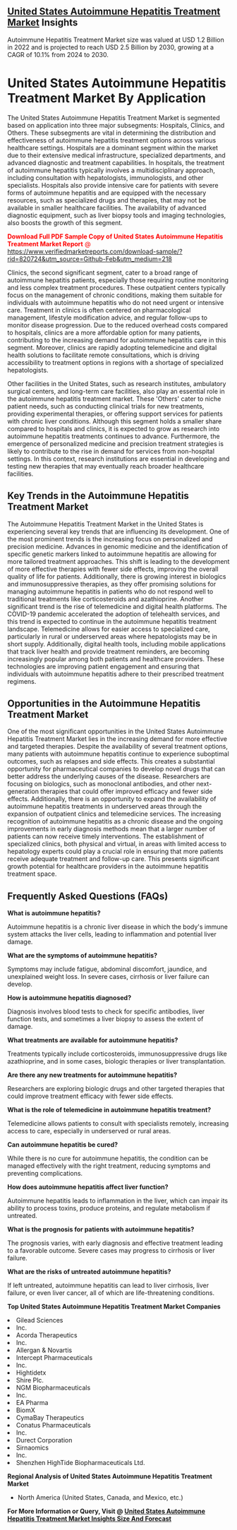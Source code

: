 <h2><a href="https://www.verifiedmarketreports.com/download-sample/?rid=820724&amp;utm_source=Github-Feb&amp;utm_medium=218" target="_blank">United States Autoimmune Hepatitis Treatment Market</a> Insights</h2><p>Autoimmune Hepatitis Treatment Market size was valued at USD 1.2 Billion in 2022 and is projected to reach USD 2.5 Billion by 2030, growing at a CAGR of 10.1% from 2024 to 2030.</p><p><h1>United States Autoimmune Hepatitis Treatment Market By Application</h1> <p>The United States Autoimmune Hepatitis Treatment Market is segmented based on application into three major subsegments: Hospitals, Clinics, and Others. These subsegments are vital in determining the distribution and effectiveness of autoimmune hepatitis treatment options across various healthcare settings. Hospitals are a dominant segment within the market due to their extensive medical infrastructure, specialized departments, and advanced diagnostic and treatment capabilities. In hospitals, the treatment of autoimmune hepatitis typically involves a multidisciplinary approach, including consultation with hepatologists, immunologists, and other specialists. Hospitals also provide intensive care for patients with severe forms of autoimmune hepatitis and are equipped with the necessary resources, such as specialized drugs and therapies, that may not be available in smaller healthcare facilities. The availability of advanced diagnostic equipment, such as liver biopsy tools and imaging technologies, also boosts the growth of this segment. <p><span class=""><span style="color: #ff0000;"><strong>Download Full PDF Sample Copy of United States Autoimmune Hepatitis Treatment Market Report</strong> @ </span><a href="https://www.verifiedmarketreports.com/download-sample/?rid=820724&amp;utm_source=Github-Feb&amp;utm_medium=218" target="_blank">https://www.verifiedmarketreports.com/download-sample/?rid=820724&amp;utm_source=Github-Feb&amp;utm_medium=218</a></span></p></p> <p>Clinics, the second significant segment, cater to a broad range of autoimmune hepatitis patients, especially those requiring routine monitoring and less complex treatment procedures. These outpatient centers typically focus on the management of chronic conditions, making them suitable for individuals with autoimmune hepatitis who do not need urgent or intensive care. Treatment in clinics is often centered on pharmacological management, lifestyle modification advice, and regular follow-ups to monitor disease progression. Due to the reduced overhead costs compared to hospitals, clinics are a more affordable option for many patients, contributing to the increasing demand for autoimmune hepatitis care in this segment. Moreover, clinics are rapidly adopting telemedicine and digital health solutions to facilitate remote consultations, which is driving accessibility to treatment options in regions with a shortage of specialized hepatologists. <p>Other facilities in the United States, such as research institutes, ambulatory surgical centers, and long-term care facilities, also play an essential role in the autoimmune hepatitis treatment market. These 'Others' cater to niche patient needs, such as conducting clinical trials for new treatments, providing experimental therapies, or offering support services for patients with chronic liver conditions. Although this segment holds a smaller share compared to hospitals and clinics, it is expected to grow as research into autoimmune hepatitis treatments continues to advance. Furthermore, the emergence of personalized medicine and precision treatment strategies is likely to contribute to the rise in demand for services from non-hospital settings. In this context, research institutions are essential in developing and testing new therapies that may eventually reach broader healthcare facilities. <h2>Key Trends in the Autoimmune Hepatitis Treatment Market</h2> <p>The Autoimmune Hepatitis Treatment Market in the United States is experiencing several key trends that are influencing its development. One of the most prominent trends is the increasing focus on personalized and precision medicine. Advances in genomic medicine and the identification of specific genetic markers linked to autoimmune hepatitis are allowing for more tailored treatment approaches. This shift is leading to the development of more effective therapies with fewer side effects, improving the overall quality of life for patients. Additionally, there is growing interest in biologics and immunosuppressive therapies, as they offer promising solutions for managing autoimmune hepatitis in patients who do not respond well to traditional treatments like corticosteroids and azathioprine. Another significant trend is the rise of telemedicine and digital health platforms. The COVID-19 pandemic accelerated the adoption of telehealth services, and this trend is expected to continue in the autoimmune hepatitis treatment landscape. Telemedicine allows for easier access to specialized care, particularly in rural or underserved areas where hepatologists may be in short supply. Additionally, digital health tools, including mobile applications that track liver health and provide treatment reminders, are becoming increasingly popular among both patients and healthcare providers. These technologies are improving patient engagement and ensuring that individuals with autoimmune hepatitis adhere to their prescribed treatment regimens. <h2>Opportunities in the Autoimmune Hepatitis Treatment Market</h2> <p>One of the most significant opportunities in the United States Autoimmune Hepatitis Treatment Market lies in the increasing demand for more effective and targeted therapies. Despite the availability of several treatment options, many patients with autoimmune hepatitis continue to experience suboptimal outcomes, such as relapses and side effects. This creates a substantial opportunity for pharmaceutical companies to develop novel drugs that can better address the underlying causes of the disease. Researchers are focusing on biologics, such as monoclonal antibodies, and other next-generation therapies that could offer improved efficacy and fewer side effects. Additionally, there is an opportunity to expand the availability of autoimmune hepatitis treatments in underserved areas through the expansion of outpatient clinics and telemedicine services. The increasing recognition of autoimmune hepatitis as a chronic disease and the ongoing improvements in early diagnosis methods mean that a larger number of patients can now receive timely interventions. The establishment of specialized clinics, both physical and virtual, in areas with limited access to hepatology experts could play a crucial role in ensuring that more patients receive adequate treatment and follow-up care. This presents significant growth potential for healthcare providers in the autoimmune hepatitis treatment space. <h2>Frequently Asked Questions (FAQs)</h2> <p><b>What is autoimmune hepatitis?</b></p> <p>Autoimmune hepatitis is a chronic liver disease in which the body's immune system attacks the liver cells, leading to inflammation and potential liver damage.</p> <p><b>What are the symptoms of autoimmune hepatitis?</b></p> <p>Symptoms may include fatigue, abdominal discomfort, jaundice, and unexplained weight loss. In severe cases, cirrhosis or liver failure can develop.</p> <p><b>How is autoimmune hepatitis diagnosed?</b></p> <p>Diagnosis involves blood tests to check for specific antibodies, liver function tests, and sometimes a liver biopsy to assess the extent of damage.</p> <p><b>What treatments are available for autoimmune hepatitis?</b></p> <p>Treatments typically include corticosteroids, immunosuppressive drugs like azathioprine, and in some cases, biologic therapies or liver transplantation.</p> <p><b>Are there any new treatments for autoimmune hepatitis?</b></p> <p>Researchers are exploring biologic drugs and other targeted therapies that could improve treatment efficacy with fewer side effects.</p> <p><b>What is the role of telemedicine in autoimmune hepatitis treatment?</b></p> <p>Telemedicine allows patients to consult with specialists remotely, increasing access to care, especially in underserved or rural areas.</p> <p><b>Can autoimmune hepatitis be cured?</b></p> <p>While there is no cure for autoimmune hepatitis, the condition can be managed effectively with the right treatment, reducing symptoms and preventing complications.</p> <p><b>How does autoimmune hepatitis affect liver function?</b></p> <p>Autoimmune hepatitis leads to inflammation in the liver, which can impair its ability to process toxins, produce proteins, and regulate metabolism if untreated.</p> <p><b>What is the prognosis for patients with autoimmune hepatitis?</b></p> <p>The prognosis varies, with early diagnosis and effective treatment leading to a favorable outcome. Severe cases may progress to cirrhosis or liver failure.</p> <p><b>What are the risks of untreated autoimmune hepatitis?</b></p> <p>If left untreated, autoimmune hepatitis can lead to liver cirrhosis, liver failure, or even liver cancer, all of which are life-threatening conditions.</p> </p><p><strong>Top United States Autoimmune Hepatitis Treatment Market Companies</strong></p><div data-test-id=""><p><li>Gilead Sciences</li><li> Inc.</li><li> Acorda Therapeutics</li><li> Inc.</li><li> Allergan & Novartis</li><li> Intercept Pharmaceuticals</li><li> Inc.</li><li> Hightidetx</li><li> Shire Plc.</li><li> NGM Biopharmaceuticals</li><li> Inc.</li><li> EA Pharma</li><li> BiomX</li><li> CymaBay Therapeutics</li><li> Conatus Pharmaceuticals</li><li> Inc.</li><li> Durect Corporation</li><li> Sirnaomics</li><li> Inc.</li><li> Shenzhen HighTide Biopharmaceuticals Ltd.</li></p><div><strong>Regional Analysis of&nbsp;United States Autoimmune Hepatitis Treatment Market</strong></div><ul><li dir="ltr"><p dir="ltr">North America&nbsp;(United States, Canada, and Mexico, etc.)</p></li></ul><p><strong>For More Information or Query, Visit @&nbsp;</strong><strong><a href="https://www.verifiedmarketreports.com/product/autoimmune-hepatitis-treatment-market/?utm_source=Github-Feb&amp;utm_medium=218" target="_blank">United States Autoimmune Hepatitis Treatment Market Insights Size And Forecast</a></strong></p></div>
